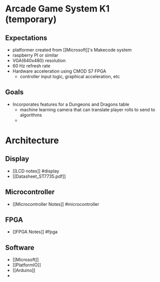 
# Arcade Game System K1 (temporary)

## Expectations
- platformer created from [[Microsoft]]'s Makecode system
- raspberry PI or similar
- VGA(640x480) resolution
- 60 Hz refresh rate
- Hardware acceleration using CMOD S7 FPGA
	- controller input logic, graphical acceleration, etc

## Goals
- Incorporates features for a Dungeons and Dragons table
	- machine learning camera that can translate player rolls to send to algorithms
	- 





# Architecture
## Display
- [[LCD notes]] #display 
- [[Datasheet_ST7735.pdf]] 
## Microcontroller
- [[Microcontroller Notes]] #microcontroller
## FPGA
- [[FPGA Notes]] #fpga 
## Software
- [[Microsoft]]
- [[PlatformIO]]
- [[Arduino]]
-



